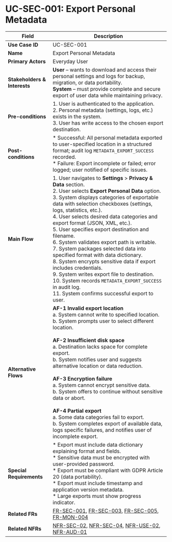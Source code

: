 # UC-SEC-001: Export Personal Metadata

| Field                        | Description                                                                                                                                                                                                                                                                                                                                                                                                                                                                                                                                                                                                                                                                                                                                                          |
|------------------------------|----------------------------------------------------------------------------------------------------------------------------------------------------------------------------------------------------------------------------------------------------------------------------------------------------------------------------------------------------------------------------------------------------------------------------------------------------------------------------------------------------------------------------------------------------------------------------------------------------------------------------------------------------------------------------------------------------------------------------------------------------------------------|
| **Use Case ID**              | UC-SEC-001                                                                                                                                                                                                                                                                                                                                                                                                                                                                                                                                                                                                                                                                                                                                                           |
| **Name**                     | Export Personal Metadata                                                                                                                                                                                                                                                                                                                                                                                                                                                                                                                                                                                                                                                                                                                                             |
| **Primary Actors**           | Everyday User                                                                                                                                                                                                                                                                                                                                                                                                                                                                                                                                                                                                                                                                                                                                                        |
| **Stakeholders & Interests** | **User** – wants to download and access their personal settings and logs for backup, migration, or data portability. <br> **System** – must provide complete and secure export of user data while maintaining privacy.                                                                                                                                                                                                                                                                                                                                                                                                                                                                                                                                               |
| **Pre-conditions**           | 1. User is authenticated to the application. <br> 2. Personal metadata (settings, logs, etc.) exists in the system. <br> 3. User has write access to the chosen export destination.                                                                                                                                                                                                                                                                                                                                                                                                                                                                                                                                                                                  |
| **Post-conditions**          | * Successful: All personal metadata exported to user-specified location in a structured format; audit log `METADATA_EXPORT_SUCCESS` recorded. <br> * Failure: Export incomplete or failed; error logged; user notified of specific issues.                                                                                                                                                                                                                                                                                                                                                                                                                                                                                                                           |
| **Main Flow**                | 1. User navigates to **Settings** > **Privacy & Data** section. <br> 2. User selects **Export Personal Data** option. <br> 3. System displays categories of exportable data with selection checkboxes (settings, logs, statistics, etc.). <br> 4. User selects desired data categories and export format (JSON, XML, etc.). <br> 5. User specifies export destination and filename. <br> 6. System validates export path is writable. <br> 7. System packages selected data into specified format with data dictionary. <br> 8. System encrypts sensitive data if export includes credentials. <br> 9. System writes export file to destination. <br> 10. System records `METADATA_EXPORT_SUCCESS` in audit log. <br> 11. System confirms successful export to user. |
| **Alternative Flows**        | **AF-1 Invalid export location** <br> a. System cannot write to specified location. <br> b. System prompts user to select different location. <br><br> **AF-2 Insufficient disk space** <br> a. Destination lacks space for complete export. <br> b. System notifies user and suggests alternative location or data reduction. <br><br> **AF-3 Encryption failure** <br> a. System cannot encrypt sensitive data. <br> b. System offers to continue without sensitive data or abort. <br><br> **AF-4 Partial export** <br> a. Some data categories fail to export. <br> b. System completes export of available data, logs specific failures, and notifies user of incomplete export.                                                                                |
| **Special Requirements**     | * Export must include data dictionary explaining format and fields. <br> * Sensitive data must be encrypted with user-provided password. <br> * Export must be compliant with GDPR Article 20 (data portability). <br> * Export must include timestamp and application version metadata. <br> * Large exports must show progress indicator.                                                                                                                                                                                                                                                                                                                                                                                                                          |
| **Related FRs**              | [FR-SEC-001](3-1-3-Security.md#frSec001), [FR-SEC-003](3-1-3-Security.md#frSec003), [FR-SEC-005](3-1-3-Security.md#frSec005), [FR-MON-004](3-1-6-Monitoring-Reporting.md#frMon004)                                                                                                                                                                                                                                                                                                                                                                                                                                                                                                                                                                                   |
| **Related NFRs**             | [NFR-SEC-02](3-4-6-Security-Compliance.md#nfrSec02), [NFR-SEC-04](3-4-6-Security-Compliance.md#nfrSec04), [NFR-USE-02](3-4-3-Usability.md#nfrUse02), [NFR-AUD-01](3-4-1-Performance.md#nfrAud01)                                                                                                                                                                                                                                                                                                                                                                                                                                                                                                                                                                     |
